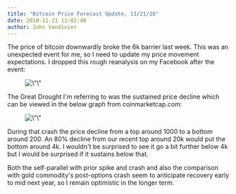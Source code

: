 ```yaml
---
title: "Bitcoin Price Forecast Update, 11/21/18"
date: 2018-11-21 11:02:48
author: John Vandivier
---
```




<!-- wp:paragraph -->
<p>The price of bitcoin downwardly broke the 6k barrier last week. This was an unexpected event for me, so I need to update my price movement expectations. I dropped this rough reanalysis on my Facebook after the event:</p>
<!-- /wp:paragraph -->

<!-- wp:image {\"id\":6985} -->
<figure class=\"wp-block-image\"><img src=\"http://www.afterecon.com/wp-content/uploads/2018/11/image.png\" alt=\"\" class=\"wp-image-6985\"/></figure>
<!-- /wp:image -->

<!-- wp:paragraph -->
<p>The Great Drought I'm referring to was the sustained price decline which can be viewed in the below graph from coinmarketcap.com:</p>
<!-- /wp:paragraph -->

<!-- wp:image {\"id\":6986} -->
<figure class=\"wp-block-image\"><img src=\"http://www.afterecon.com/wp-content/uploads/2018/11/image-1.png\" alt=\"\" class=\"wp-image-6986\"/></figure>
<!-- /wp:image -->

<!-- wp:paragraph -->
<p>During that crash the price decline from a top around 1000 to a bottom around 200. An 80% decline from our recent top around 20k would put the bottom around 4k. I wouldn't be surprised to see it go a bit further below 4k but I would be surprised if it sustains below that.</p>
<!-- /wp:paragraph -->

<!-- wp:paragraph -->
<p>Both the self-parallel with prior spike and crash and also the comparison with gold commodity's post-options crash seem to anticipate recovery early to mid next year, so I remain optimistic in the longer term.</p>
<!-- /wp:paragraph -->
